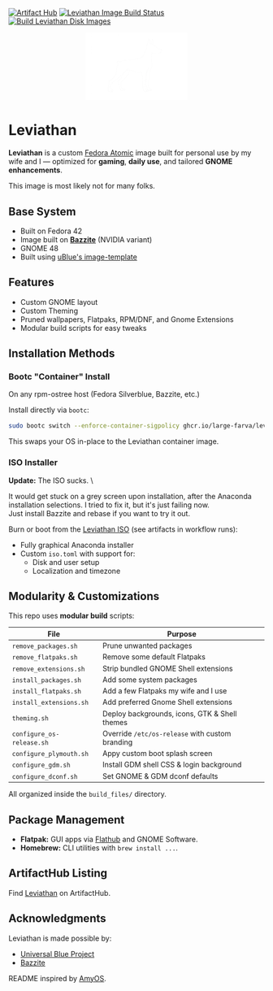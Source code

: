 [![Artifact Hub](https://img.shields.io/endpoint?url=https://artifacthub.io/badge/repository/leviathan)](https://artifacthub.io/packages/search?repo=leviathan) [![Leviathan Image Build Status](https://github.com/large-farva/leviathan/actions/workflows/build.yml/badge.svg?branch=main)](https://github.com/large-farva/leviathan/actions/workflows/build.yml) [![Build Leviathan Disk Images](https://github.com/large-farva/leviathan/actions/workflows/build_disk.yml/badge.svg?branch=main)](https://github.com/large-farva/leviathan/actions/workflows/build_disk.yml)

<div align="center">
  <picture>
    <source media="(prefers-color-scheme: light)" srcset="https://raw.githubusercontent.com/large-farva/leviathan/refs/heads/main/theming/plymouth/watermark.png">
    <img alt="Leviathan Logo" src="https://raw.githubusercontent.com/large-farva/leviathan/refs/heads/main/theming/plymouth/watermark.png" width="200">
  </picture>
</div>

# Leviathan
**Leviathan** is a custom [Fedora Atomic](https://fedoraproject.org/atomic-desktops/) image built for personal use by my wife and I — optimized for **gaming**, **daily use**, and tailored **GNOME enhancements**.

This image is most likely not for many folks.

## Base System
- Built on Fedora 42
- Image built on **[Bazzite](https://bazzite.gg/)** (NVIDIA variant)
- GNOME 48
- Built using [uBlue's image-template](https://github.com/ublue-os/image-template)

## Features
- Custom GNOME layout
- Custom Theming
- Pruned wallpapers, Flatpaks, RPM/DNF, and Gnome Extensions
- Modular build scripts for easy tweaks

## Installation Methods

### Bootc "Container" Install
On any rpm-ostree host (Fedora Silverblue, Bazzite, etc.)

Install directly via `bootc`:

```bash
sudo bootc switch --enforce-container-sigpolicy ghcr.io/large-farva/leviathan:latest
```
This swaps your OS in-place to the Leviathan container image.

### ISO Installer

**Update:** The ISO sucks. \

It would get stuck on a grey screen upon installation, after the Anaconda installation selections. I tried to fix it, but it's just failing now. \
Just install Bazzite and rebase if you want to try it out.

Burn or boot from the [Leviathan ISO](https://github.com/large-farva/leviathan/actions/workflows/build_iso.yml) (see artifacts in workflow runs):
- Fully graphical Anaconda installer
- Custom ```iso.toml``` with support for:
    - Disk and user setup
    - Localization and timezone

## Modularity & Customizations
This repo uses **modular build** scripts:

| File                      | Purpose                                         |
| ------------------------- | ----------------------------------------------- |
| `remove_packages.sh`      | Prune unwanted packages                         |
| `remove_flatpaks.sh`      | Remove some default Flatpaks                    |
| `remove_extensions.sh`    | Strip bundled GNOME Shell extensions            |
| `install_packages.sh`     | Add some system packages                        |
| `install_flatpaks.sh`     | Add a few Flatpaks my wife and I use            |
| `install_extensions.sh`   | Add preferred Gnome Shell extensions            |
| `theming.sh`              | Deploy backgrounds, icons, GTK & Shell themes   |
| `configure_os-release.sh` | Override `/etc/os-release` with custom branding |
| `configure_plymouth.sh`   | Appy custom boot splash screen                  |
| `configure_gdm.sh`        | Install GDM shell CSS & login background        |
| `configure_dconf.sh`      | Set GNOME & GDM dconf defaults                  |

All organized inside the ```build_files/``` directory.

## Package Management
- **Flatpak:** GUI apps via [Flathub](https://flathub.org/) and GNOME Software.
- **Homebrew:** CLI utilities with ```brew install ...```.

## ArtifactHub Listing
Find [Leviathan](https://artifacthub.io/packages/search?repo=leviathan) on ArtifactHub.

## Acknowledgments
Leviathan is made possible by:
- [Universal Blue Project](https://github.com/ublue-os)
- [Bazzite](https://bazzite.gg/)


README inspired by [AmyOS](https://github.com/astrovm/amyos/tree/main).